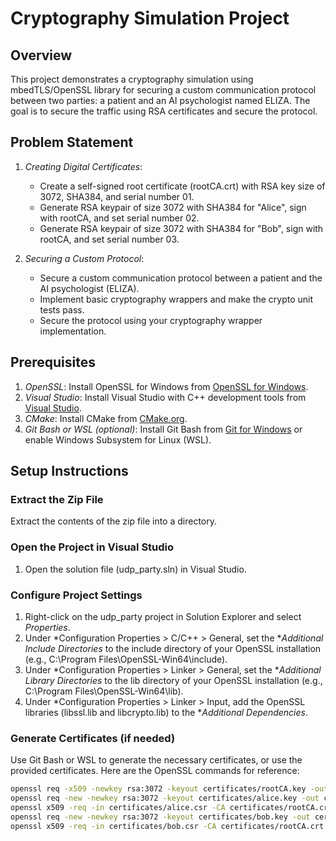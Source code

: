 # Cryptography Simulation Project

## Overview
This project demonstrates a cryptography simulation using mbedTLS/OpenSSL library for securing a custom communication protocol between two parties: a patient and an AI psychologist named ELIZA. The goal is to secure the traffic using RSA certificates and secure the protocol.

## Problem Statement
1. *Creating Digital Certificates*:
    - Create a self-signed root certificate (rootCA.crt) with RSA key size of 3072, SHA384, and serial number 01.
    - Generate RSA keypair of size 3072 with SHA384 for "Alice", sign with rootCA, and set serial number 02.
    - Generate RSA keypair of size 3072 with SHA384 for "Bob", sign with rootCA, and set serial number 03.

2. *Securing a Custom Protocol*:
    - Secure a custom communication protocol between a patient and the AI psychologist (ELIZA).
    - Implement basic cryptography wrappers and make the crypto unit tests pass.
    - Secure the protocol using your cryptography wrapper implementation.

## Prerequisites
1. *OpenSSL*: Install OpenSSL for Windows from [OpenSSL for Windows](https://slproweb.com/products/Win32OpenSSL.html).
2. *Visual Studio*: Install Visual Studio with C++ development tools from [Visual Studio](https://visualstudio.microsoft.com/).
3. *CMake*: Install CMake from [CMake.org](https://cmake.org/download/).
4. *Git Bash or WSL (optional)*: Install Git Bash from [Git for Windows](https://gitforwindows.org/) or enable Windows Subsystem for Linux (WSL).

## Setup Instructions

### Extract the Zip File
Extract the contents of the zip file into a directory.

### Open the Project in Visual Studio
1. Open the solution file (udp_party.sln) in Visual Studio.

### Configure Project Settings
1. Right-click on the udp_party project in Solution Explorer and select *Properties*.
2. Under *Configuration Properties > C/C++ > General, set the **Additional Include Directories* to the include directory of your OpenSSL installation (e.g., C:\Program Files\OpenSSL-Win64\include).
3. Under *Configuration Properties > Linker > General, set the **Additional Library Directories* to the lib directory of your OpenSSL installation (e.g., C:\Program Files\OpenSSL-Win64\lib).
4. Under *Configuration Properties > Linker > Input, add the OpenSSL libraries (libssl.lib and libcrypto.lib) to the **Additional Dependencies*.

### Generate Certificates (if needed)
Use Git Bash or WSL to generate the necessary certificates, or use the provided certificates. Here are the OpenSSL commands for reference:
```bash
openssl req -x509 -newkey rsa:3072 -keyout certificates/rootCA.key -out certificates/rootCA.crt -days 365 -sha384 -set_serial 01
openssl req -new -newkey rsa:3072 -keyout certificates/alice.key -out certificates/alice.csr -sha384
openssl x509 -req -in certificates/alice.csr -CA certificates/rootCA.crt -CAkey certificates/rootCA.key -out certificates/alice.crt -days 365 -CAcreateserial -sha384 -set_serial 02
openssl req -new -newkey rsa:3072 -keyout certificates/bob.key -out certificates/bob.csr -sha384
openssl x509 -req -in certificates/bob.csr -CA certificates/rootCA.crt -CAkey certificates/rootCA.key -out certificates/bob.crt -days 365 -CAcreateserial -sha384 -set_serial 03
